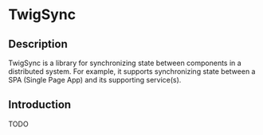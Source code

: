 # TwigSync

## Description
TwigSync is a library for synchronizing state between components in a distributed system. For example, it supports synchronizing state between a SPA (Single Page App) and its supporting service(s).

## Introduction
TODO